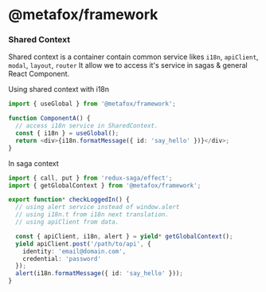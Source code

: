 # @metafox/framework

### Shared Context

Shared context is a container contain common service likes `i18n`, `apiClient`, `modal`, `layout`, `router`
It allow we to access it's service in sagas & general React Component.

Using shared context with i18n

```typescript jsx
import { useGlobal } from '@metafox/framework';

function ComponentA() {
  // access i18n service in SharedContext.
  const { i18n } = useGlobal();
  return <div>{i18n.formatMessage({ id: 'say_hello' })}</div>;
}
```

In saga context

```typescript jsx
import { call, put } from 'redux-saga/effect';
import { getGlobalContext } from '@metafox/framework';

export function* checkLoggedIn() {
  // using alert service instead of window.alert
  // using i18n.t from i18n next translation.
  // using apiClient from data.

  const { apiClient, i18n, alert } = yield* getGlobalContext();
  yield apiClient.post('/path/to/api', {
    identity: 'email@domain.com',
    credential: 'password'
  });
  alert(i18n.formatMessage({ id: 'say_hello' }));
}
```
